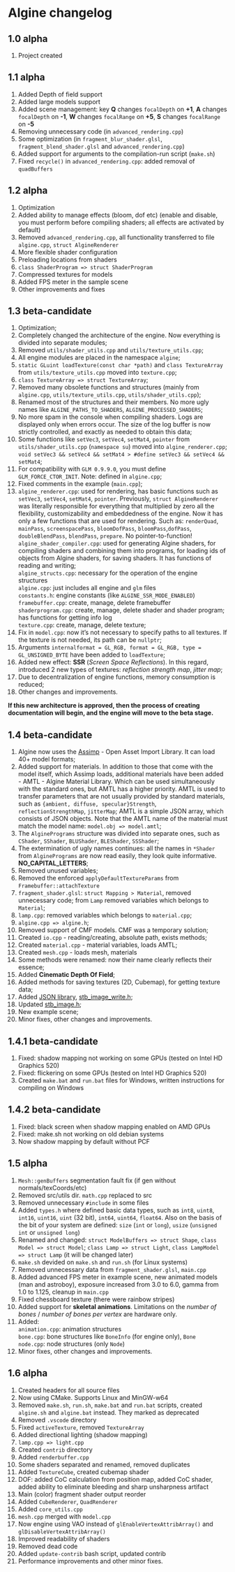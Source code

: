 # Algine changelog

## 1.0 alpha

1.  Project created

## 1.1 alpha

1.  Added Depth of field support
2.  Added large models support
3.  Added scene management: key **Q** changes `focalDepth` on **+1**, **A** changes `focalDepth` on **-1**, **W** changes `focalRange` on **+5**, **S** changes `focalRange` on **-5**
4.  Removing unnecessary code (in `advanced_rendering.cpp`)
5.  Some optimization (in `fragment_blur_shader.glsl`, `fragment_blend_shader.glsl` and `advanced_rendering.cpp`)
6.  Added support for arguments to the compilation-run script (`make.sh`)
7.  Fixed `recycle()` in `advanced_rendering.cpp`: added removal of `quadBuffers`

## 1.2 alpha

1.  Optimization
2.  Added ability to manage effects (bloom, dof etc) (enable and disable, you must perform before compiling shaders; all effects are activated by default)
3.  Removed `advanced_rendering.cpp`, all functionality transferred to file `algine.cpp`, `struct AlgineRenderer`
4.  More flexible shader configuration
5.  Preloading locations from shaders
6.  `class ShaderProgram => struct ShaderProgram`
7.  Compressed textures for models
8.  Added FPS meter in the sample scene
9.  Other improvements and fixes

## 1.3 beta-candidate

1.  Optimization;
2.  Completely changed the architecture of the engine. Now everything is divided into separate modules;
3.  Removed `utils/shader_utils.cpp` and `utils/texture_utils.cpp`;
4.  All engine modules are placed in the namespace `algine`;
5.  `static GLuint loadTexture(const char *path)` and `class TextureArray` from `utils/texture_utils.cpp` moved into `texture.cpp`;
6.  `class TextureArray => struct TextureArray`;
7.  Removed many obsolete functions and structures (mainly from `algine.cpp`, `utils/texture_utils.cpp`, `utils/shader_utils.cpp`);
8.  Renamed most of the structures and their members. No more ugly names like `ALGINE_PATHS_TO_SHADERS`, `ALGINE_PROCESSED_SHADERS`;
9.  No more spam in the console when compiling shaders. Logs are displayed only when errors occur. The size of the log buffer is now strictly controlled, and exactly as needed to obtain this data;
10. Some functions like `setVec3`, `setVec4`, `setMat4`, `pointer` from `utils/shader_utils.cpp` (`namespace su`) moved into `algine_renderer.cpp`; `void setVec3 && setVec4 && setMat4 > #define setVec3 && setVec4 && setMat4`;
11. For compatibility with `GLM 0.9.9.0`, you must define `GLM_FORCE_CTOR_INIT`. Note: defined in `algine.cpp`;
12. Fixed comments in the example (`main.cpp`);
13. `algine_renderer.cpp`: used for rendering, has basic functions such as `setVec3`, `setVec4`, `setMat4`, `pointer`. Previously, `struct AlgineRenderer` was literally responsible for everything that multiplied by zero all the flexibility, customizability and embeddedness of the engine. Now it has only a few functions that are used for rendering. Such as: `renderQuad`, `mainPass`, `screenspacePass`, `bloomDofPass`, `bloomPass`,`dofPass`, `doubleBlendPass`, `blendPass`, `prepare`. No pointer-to-function!
    <br>`algine_shader_compiler.cpp`: used for generating Algine shaders, for compiling shaders and combining them into programs, for loading ids of objects from Algine shaders, for saving shaders. It has functions of reading and writing;
    <br>`algine_structs.cpp`: necessary for the operation of the engine structures
    <br>`algine.cpp`: just includes all engine and `glm` files
    <br>`constants.h`: engine constants (like `ALGINE_SSR_MODE_ENABLED`)
    <br>`framebuffer.cpp`: create, manage, delete framebuffer
    <br>`shaderprogram.cpp`: create, manage, delete shader and shader program; has functions for getting info log
    <br>`texture.cpp`: create, manage, delete texture;
14. Fix in `model.cpp`: now it’s not necessary to specify paths to all textures. If the texture is not needed, its path can be `nullptr`;
15. Arguments `internalformat = GL_RGB, format = GL_RGB, type = GL_UNSIGNED_BYTE` have been added to `loadTexture`;
16. Added new effect: **SSR** (_Screen Space Reflections_). In this regard, introduced 2 new types of textures: _reflection strength map_, _jitter map_;
17. Due to decentralization of engine functions, memory consumption is reduced;
18. Other changes and improvements.

**If this new architecture is approved, then the process of creating documentation will begin, and the engine will move to the beta stage.**

## 1.4 beta-candidate

1.  Algine now uses the [Assimp](https://github.com/assimp/assimp) - Open Asset Import Library. It can load 40+ model formats;
2.  Added support for materials. In addition to those that come with the model itself, which Assimp loads, additional materials have been added - AMTL - Algine Material Library. Which can be used simultaneously with the standard ones, but AMTL has a higher priority. AMTL is used to transfer parameters that are not usually provided by standard materials, such as `{ambient, diffuse, specular}Strength`, ` reflectionStrengthMap`, `jitterMap`; AMTL is a simple JSON array, which consists of JSON objects. Note that the AMTL name of the material must match the model name: `model.obj => model.amtl`;
3.  The `AlginePrograms` structure was divided into separate ones, such as `CShader`, `SShader`, `BLUShader`, `BLEShader`, `SSShader`;
4.  The extermination of ugly names continues: all the names in `*Shader` from `AlginePrograms` are now read easily, they look quite informative. **NO_CAPITAL_LETTERS**;
5.  Removed unused variables;
6.  Removed the enforced `applyDefaultTextureParams` from `Framebuffer::attachTexture`
7.  `fragment_shader.glsl`: `struct Mapping > Material`, removed unnecessary code; from `Lamp` removed variables which belongs to `Material`;
8.  `lamp.cpp`: removed variables which belongs to `material.cpp`;
9.  `algine.cpp => algine.h`;
10. Removed support of CMF models. CMF was a temporary solution;
11. Created `io.cpp` - reading/creating, absolute path, exists methods;
12. Created `material.cpp` - material variables, loads AMTL;
13. Created `mesh.cpp` - loads mesh, materials
14. Some methods were renamed: now their name clearly reflects their essence;
15. Added **Cinematic Depth Of Field**;
16. Added methods for saving textures (2D, Cubemap), for getting texture data;
17. Added [JSON library](https://github.com/nlohmann/json), [stb_image_write.h](https://github.com/nothings/stb);
18. Updated [stb_image.h](https://github.com/nothings/stb);
19. New example scene;
20. Minor fixes, other changes and improvements.

## 1.4.1 beta-candidate

1.  Fixed: shadow mapping not working on some GPUs (tested on Intel HD Graphics 520)
2.  Fixed: flickering on some GPUs (tested on Intel HD Graphics 520)
3.  Created `make.bat` and `run.bat` files for Windows, written instructions for compiling on Windows

## 1.4.2 beta-candidate

1.  Fixed: black screen when shadow mapping enabled on AMD GPUs
2.  Fixed: make.sh not working on old debian systems
3.  Now shadow mapping by default without PCF

## 1.5 alpha

1.  `Mesh::genBuffers` segmentation fault fix (if gen without normals/texCoords/etc)
2.  Removed src/utils dir. `math.cpp` replaced to src
3.  Removed unnecessary `#include` in some files
4.  Added `types.h` where defined basic data types, such as `int8`, `uint8`, `int16`, `uint16`, `uint` (32 bit), `int64`, `uint64`, `float64`. Also on the basis of the bit of your system are defined: `size` (`int` or `long`), `usize` (`unsigned int` or `unsigned long`)
5.  Renamed and changed: `struct ModelBuffers => struct Shape`, `class Model => struct Model`; `class Lamp => struct Light`, `class LampModel => struct Lamp` (it will be changed later)
6.  `make.sh` devided on `make.sh` and `run.sh` (for Linux systems)
7.  Removed unnecessary data from `fragment_shader.glsl`, `main.cpp`
8.  Added advanced FPS meter in example scene, new animated models (man and astroboy), exposure increased from 3.0 to 6.0, gamma from 1.0 to 1.125, cleanup in `main.cpp`
9.  Fixed chessboard texture (there were rainbow stripes)
10. Added support for **skeletal animations**. Limitations on the _number of bones_ / _number of bones per vertex_ are hardware only.
11. Added:
    <br>`animation.cpp`: animation structures
    <br>`bone.cpp`:  bone structures like `BoneInfo` (for engine only), `Bone`
    <br>`node.cpp`: node structures (only `Node`)
12. Minor fixes, other changes and improvements.

## 1.6 alpha

1.  Created headers for all source files
2.  Now using CMake. Supports Linux and MinGW-w64
3.  Removed `make.sh`, `run.sh`, `make.bat` and `run.bat` scripts, created `algine.sh` and `algine.bat` instead. They marked as deprecated
4.  Removed `.vscode` directory
5.  Fixed `activeTexture`, removed `TextureArray`
6.  Added directional lighting (shadow mapping)
7.  `lamp.cpp => light.cpp`
8.  Created `contrib` directory
9.  Added `renderbuffer.cpp`
10. Some shaders separated and renamed, removed duplicates
11. Added `TextureCube`, created cubemap shader
12. DOF: added CoC calculation from position map, added CoC shader, added ability to eliminate bleeding and sharp unsharpness artifact
13. Main (color) fragment shader output reorder
14. Added `CubeRenderer`, `QuadRenderer`
15. Added `core_utils.cpp`
16. `mesh.cpp` merged with `model.cpp`
17. Now engine using VAO instead of `glEnableVertexAttribArray()` and `glDisableVertexAttribArray()`
18. Improved readability of shaders
19. Removed dead code
20. Added `update-contrib` bash script, updated contrib
21. Performance improvements and other minor fixes.

